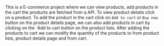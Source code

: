 This is a E-commerce project where we can view products, add products in the cart the products are fetched from a API.
To view product details click on a product.
To add the product in the cart click on `Add to cart` or `Buy now` button on the product details page, we can also add products in cart by clicking on the `Add to cart button on the product lists.
After adding the products to cart we can modify the quantity of the products to from product lists, product details page and from cart.
